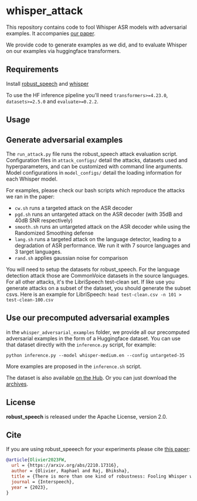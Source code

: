 # whisper_attack

This repository contains code to fool Whisper ASR models with adversarial examples. It accompanies [our paper](https://arxiv.org/abs/2210.17316).

We provide code to generate examples as we did, and to evaluate Whisper on our examples via huggingface transformers.

## Requirements

Install [robust_speech](https://github.com/RaphaelOlivier/robust_speech) and [whisper](https://github.com/openai/whisper)

To use the HF inference pipeline you'll need `transformers>=4.23.0`, `datasets>=2.5.0` and `evaluate>=0.2.2`.

## Usage

## Generate adversarial examples
The `run_attack.py` file runs the robust_speech attack evaluation script. Configuration files in `attack_configs/` detail the attacks, datasets used and hyperparameters, and can be customized with command line arguments. Model configurations in `model_configs/` detail the loading information for each Whisper model.

For examples, please check our bash scripts which reproduce the attacks we ran in the paper:
* `cw.sh` runs a targeted attack on the ASR decoder
* `pgd.sh` runs an untargeted attack on the ASR decoder (with 35dB and 40dB SNR respectively)
* `smooth.sh` runs an untargeted attack on the ASR decoder while using the Randomized Smoothing defense
* `lang.sh` runs a targeted attack on the language detector, leading to a degradation of ASR performance. We run it with 7 source languages and 3 target languages.
* `rand.sh` applies gaussian noise for comparison

You will need to setup the datasets for robust_speech. For the language detection attack those are CommonVoice datasets in the source languages. For all other attacks, it's the LibriSpeech test-clean set. If like use you generate attacks on a subset of the dataset, you should generate the subset csvs. Here is an example for LibriSpeech:
```head test-clean.csv -n 101 > test-clean-100.csv```

## Use our precomputed adversarial examples

in the `whisper_adversarial_examples` folder, we provide all our precomputed adversarial examples in the form of a Huggingface dataset. You can use that dataset directly with the `inference.py` script, for example: 
```
python inference.py --model whisper-medium.en --config untargeted-35
```
More examples are proposed in the `inference.sh` script.

The dataset is also available [on the Hub](https://huggingface.co/datasets/RaphaelOlivier/whisper_adversarial_examples). Or you can just download the [archives](https://data.mendeley.com/datasets/96dh52hz9r/draft?a=ee30841f-1832-41ec-bdac-bf3e5b67073c).


## License
**robust_speech** is released under the Apache License, version 2.0.

## Cite
If you are using robust_speeech for your experiments please cite [this paper](https://arxiv.org/abs/2203.16536):

```bibtex
@article{Olivier2023FW,
  url = {https://arxiv.org/abs/2210.17316},
  author = {Olivier, Raphael and Raj, Bhiksha},
  title = {There is more than one kind of robustness: Fooling Whisper with adversarial examples},
  journal = {Interspeech},
  year = {2023},  
}
